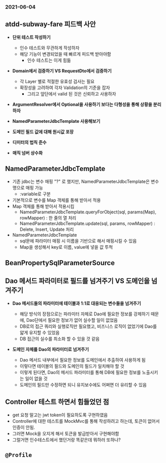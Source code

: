 ### 2021-06-04

## atdd-subway-fare 피드백 사안
- **단위 테스트 작성하기**
    - 인수 테스트와 무관하게 작성하자
    - 해당 기능이 변경되었을 때 빠르게 피드백 받아야함
        - 인수 테스트는 이게 힘듦

- **Domain에서 검증하기 VS RequestDto에서 검증하기**
    - 각 Layer 별로 적절한 유효성 검사는 필요
    - 확장성을 고려하여 각자 Validation의 기준을 잡자
        - 그리고 앞단에서 valid 된 것은 신뢰하고 사용하자

- **ArgumentResolver에서 Optional을 사용하기 보다는 다형성을 통해 상황을 분리하자**

- **NamedParameterJdbcTemplate 사용해보기**

- **도메인 필드 값에 대해 원시값 포장**

- **디미터의 법칙 준수**

- **매직 넘버 상수화**

## NamedParameterJdbcTemplate
- 기존 jdbc는 변수 매핑 "?" 로 했지만, NamedParameterJdbcTemplate은 변수명으로 매핑 가능
    - :variable로 구분
- 기본적으로 변수를 Map 객체를 통해 받아서 적용
- Map 객체를 통해 받아서 적용시킴
    - NamedParameterJdbcTemplate.queryForObject(sql, params(Map), rowMapper) : 한 줄의 열 처리
    - NamedParameterJdbcTemplate.update(sql, params, rowMapper) : Delete, Insert, Update 처리
- NamedParameterJdbcTemplate
    - sql문에 파라미터 매핑 시 이름을 기반으로 해서 매핑시킬 수 있음
    - Map을 생성해서 key로 이름, value에 넣을 값 투척

## BeanPropertySqlParameterSource

## Dao 메서드 파라미터로 필드를 넘겨주기 VS 도메인을 넘겨주기
- **Dao 메서드들의 파라미터에 테이블과 1:1로 대응되는 변수들을 넘겨주기**
    - 해당 방식의 장점으로는 파라미터 자체로 Dao에 필요한 정보를 강제하기 때문에, Dao단에서 필요한 정보가 없어 실수할 일이 없었음  
    - DB로의 접근 쿼리와 실행로직만 필요했고, 비즈니스 로직이 없었기에 Dao를 얇게 유지할 수 있었음 
    - DB 접근의 실수를 최소화 할 수 있을 것 같음

- **도메인 자체를 Dao의 파라미터로 넘겨주기**
    - Dao 메서드 내부에서 필요한 정보를 도메인에서 추출하여 사용하게 됨
    - 이렇다면 테이블의 필드와 도메인의 필드가 일치해야 할 것
    - 이렇게 된다면, Dao의 메서드 파라미터를 통해 DB에 필요한 정보를 노출시키는 일이 없을 것  
    - 도메인의 필드만 수정하면 되니 유지보수에도 어쩌면 더 유리할 수 있음

## Controller 테스트 하면서 힘들었던 점
- get 요청 말고는 jwt token이 필요하도록 구현하였음
- Controller에 대한 테스트를 MockMvc를 통해 작성하려고 하는데, 토큰이 없어서 인증이 안됨. 
- 그러면 Mock을 오지게 해서 토큰을 발급받아서 구현해야함
- 그럴거면 인수테스트에서 했던거랑 똑같은데 뭐하러 또하나?

## `@Profile`
